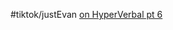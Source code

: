 #tiktok/justEvan  [on HyperVerbal pt 6](https://www.tiktok.com/@evan.just.ev4n/video/6914737518684540165)